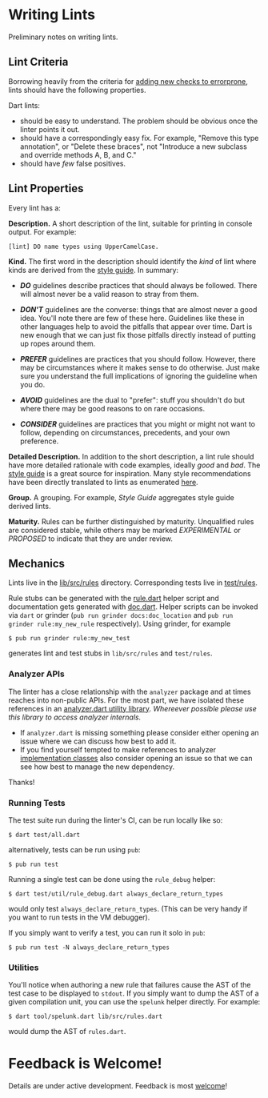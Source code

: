 # Writing Lints

Preliminary notes on writing lints.

## Lint Criteria

Borrowing heavily from the criteria for [adding new checks to errorprone](https://github.com/google/error-prone/wiki/Criteria-for-new-checks), 
lints should have the following properties.

Dart lints:

* should be easy to understand. The problem should be obvious once the linter points it out.
* should have a correspondingly easy fix. For example, "Remove this type annotation", or "Delete these braces", not 
"Introduce a new subclass and override methods A, B, and C."
* should have *few* false positives.

## Lint Properties

Every lint has a:

**Description.** A short description of the lint, suitable for printing in console output.  For example:

```
[lint] DO name types using UpperCamelCase.
```

**Kind.** The first word in the description should identify the *kind* of lint where kinds are derived from the 
[style guide](https://www.dartlang.org/articles/style-guide/). In summary:

* ***DO*** guidelines describe practices that should always be followed. There will almost never be a valid reason 
to stray from them.

* ***DON'T*** guidelines are the converse: things that are almost never a good idea. You'll note there are few of 
these here. Guidelines like these in other languages help to avoid the pitfalls that appear over time. Dart is 
new enough that we can just fix those pitfalls directly instead of putting up ropes around them.

* ***PREFER*** guidelines are practices that you should follow. However, there may be circumstances where it makes 
sense to do otherwise. Just make sure you understand the full implications of ignoring the guideline when you do.

* ***AVOID*** guidelines are the dual to "prefer": stuff you shouldn't do but where there may be good reasons to 
on rare occasions.

* ***CONSIDER*** guidelines are practices that you might or might not want to follow, depending on circumstances, 
precedents, and your own preference.

**Detailed Description.** In addition to the short description, a lint rule should have more detailed rationale 
with code examples, ideally *good* and *bad*. The [style guide](https://www.dartlang.org/articles/style-guide/) is 
a great source for inspiration.  Many style recommendations have been directly translated to lints as enumerated
[here](http://dart-lang.github.io/linter/lints/).

**Group.**  A grouping.  For example, *Style Guide* aggregates style guide derived lints.

**Maturity.** Rules can be further distinguished by maturity. Unqualified rules are considered stable, 
while others may be marked *EXPERIMENTAL* or *PROPOSED* to indicate that they are under review.

## Mechanics

Lints live in the [lib/src/rules](https://github.com/dart-lang/linter/tree/master/lib/src/rules) directory. 
Corresponding tests live in [test/rules](https://github.com/dart-lang/linter/tree/master/test/rules). 

Rule stubs can be generated with the [rule.dart](https://github.com/dart-lang/linter/blob/master/tool/rule.dart) 
helper script and documentation gets generated with [doc.dart](https://github.com/dart-lang/linter/blob/master/tool/doc.dart). 
Helper scripts can be invoked via `dart` or grinder (`pub run grinder docs:doc_location` and `pub run grinder rule:my_new_rule` respectively).  Using grinder, for example

    $ pub run grinder rule:my_new_test
    
generates lint and test stubs in `lib/src/rules` and `test/rules`.

### Analyzer APIs

The linter has a close relationship with the `analyzer` package and at times reaches into non-public APIs.  For the most part, we have isolated these references in an [analyzer.dart utility library](https://github.com/dart-lang/linter/blob/master/lib/src/analyzer.dart).  *Whereever possible please use this library to access analyzer internals.*  

  * If `analyzer.dart` is missing something please consider either opening an issue where we can discuss how best to add it. 
  * If you find yourself tempted to make references to analyzer [implementation classes](http://dart-lang.github.io/linter/lints/implementation_imports.html) also consider opening an issue so that we can see how best to manage the new dependency.
  
Thanks!

### Running Tests

The test suite run during the linter's CI, can be run locally like so:

    $ dart test/all.dart

alternatively, tests can be run using `pub`:

    $ pub run test
    
Running a single test can be done using the `rule_debug` helper:

    $ dart test/util/rule_debug.dart always_declare_return_types
    
would only test `always_declare_return_types`.  (This can be very handy if you want to run tests in the VM debugger).

If you simply want to verify a test, you can run it solo in `pub`:

    $ pub run test -N always_declare_return_types

### Utilities

You'll notice when authoring a new rule that failures cause the AST of the test case to be displayed to `stdout`.  If you simply want to dump the AST of a given compilation unit, you can use the `spelunk` helper directly.  For example:

    $ dart tool/spelunk.dart lib/src/rules.dart
    
would dump the AST of `rules.dart`.

# Feedback is Welcome!

Details are under active development.  Feedback is most [welcome](https://github.com/dart-lang/linter/issues)!
